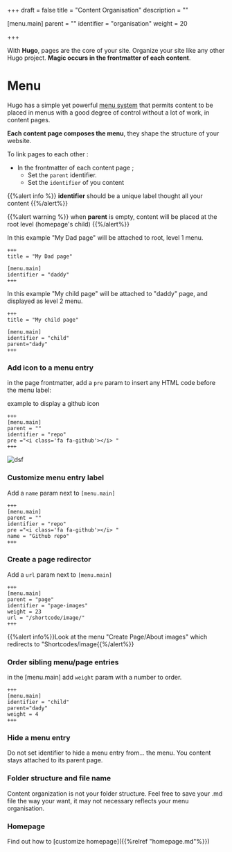 +++
draft = false
title = "Content Organisation"
description = ""

[menu.main]
parent = ""
identifier = "organisation"
weight = 20

+++

With **Hugo**, pages are the core of your site. Organize your site like any other Hugo project. **Magic occurs in the frontmatter of each content**.


# Menu
Hugo has a simple yet powerful [menu system](https://gohugo.io/extras/menus/) that permits content to be placed in menus with a good degree of control without a lot of work, in content pages.

**Each content page composes the menu**, they shape the structure of your website.

To link pages to each other : 

* In the frontmatter of each content page ;
	* Set the `parent` identifier.
	* Set the `identifier` of you content


{{%alert info %}} **identifier** should be a unique label thought all your content {{%/alert%}}

{{%alert warning %}} when **parent** is empty, content will be placed at the root level (homepage's child) {{%/alert%}}

In this example "My Dad page" will be attached to root, level 1 menu.

	+++
	title = "My Dad page"

	[menu.main]
	identifier = "daddy"
	+++


In this example "My child page" will be attached to "daddy" page, and displayed as level 2 menu.

	+++
	title = "My child page"

	[menu.main]
	identifier = "child"
	parent="dady"
	+++

### Add icon to a menu entry

in the page frontmatter, add a `pre` param to insert any HTML code before the menu label:

example to display a github icon 

	+++
	[menu.main]
	parent = ""
	identifier = "repo"
	pre ="<i class='fa fa-github'></i> "
	+++

![dsf](/menu-entry-icon.png?height=40px&classes=shadow)

### Customize menu entry label

Add a `name` param next to `[menu.main]`

	+++
	[menu.main]
	parent = ""
	identifier = "repo"
	pre ="<i class='fa fa-github'></i> "
	name = "Github repo"
	+++

### Create a page redirector
Add a `url` param next to `[menu.main]`

	+++
	[menu.main]
	parent = "page"
	identifier = "page-images"
	weight = 23
	url = "/shortcode/image/"
	+++

{{%alert info%}}Look at the menu "Create Page/About images" which redirects to "Shortcodes/image{{%/alert%}}

### Order sibling menu/page entries

in the [menu.main] add `weight` param with a number to order.

	+++
	[menu.main]
	identifier = "child"
	parent="dady"
	weight = 4
	+++


### Hide a menu entry

Do not set identifier to hide a menu entry from... the menu.
You content stays attached to its parent page.

### Folder structure and file name

Content organization is not your folder structure.
Feel free to save your .md file the way your want, it may not necessary reflects your menu organisation. 

### Homepage

Find out how to [customize homepage]({{%relref "homepage.md"%}}) 



